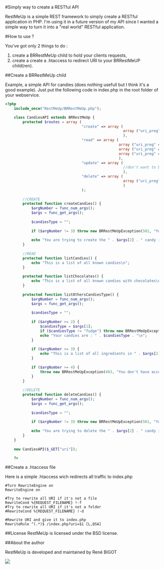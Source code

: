 #Simply way to create a RESTful API

RestMeUp is a simple REST framework to simply create a RESTful application in PHP.
I'm using it in a future version of my API since I wanted a simple way to turn it into a "real world" RESTful application.


#How to use ?

You've got only 2 things to do :

1.   create a BRRestMeUp child to hold your clients requests,
2.   create a create a .htaccess to redirect URI to your BRRestMeUP child(ren).

##Create a BRRestMeUp child

Example, a simple API for candies (does nothing usefull but I think it's a good example).
Just put the following code in index.php in the root folder of your webservice.

```php
<?php 
    include_once("RestMeUp/BRRestMeUp.php");

    class CandiesAPI extends BRRestMeUp {
        protected $routes = array (
                                   "create" => array (
                                                      array ("uri_preg" => "#^candies(.*)#", "callback" => "createCandies")
                                                      ),
                                   "read" => array (
                                                    array ("uri_preg" => "#^candies(\/*)$#", "callback" => "listCandies"),
                                                    array ("uri_preg" => "#^candies\/chocolates(\/*)#", "callback" => "listChocolates"),
                                                    array ("uri_preg" => "#^candies(.*)#", "callback" => "listOthersCandiesType")
                                                    ),
                                   "update" => array (
                                                      //don't want to be able to update candies (for some reasons)
                                                      ),
                                   "delete" => array (
                                                      array ("uri_preg" => "#^candies(.*)#", "callback" => "deleteCandies")
                                                      )
                                   );
        
        //CREATE
        protected function createCandies() {
            $argNumber = func_num_args();
            $args = func_get_args();
            
            $candiesType = "";
            
            if ($argNumber != 3) throw new BRRestMeUpException(501, "Your request is not implemented in this API");
            
            echo "You are trying to create the " . $args[2] . " candy in the " . $args[3] . " category.";
        }
        
        //READ
        protected function listCandies() {
            echo "This is a list of all known candies\n";
        }
        
        protected function listChocolates() {
            echo "This is a list of all known candies with chocolates\n";
        }
        
        protected function listOthersCandiesType() {
            $argNumber = func_num_args();
            $args = func_get_args();
            
            $candiesType = "";
            
            if ($argNumber >= 2) {
                $candiesType = $args[1];
                if ($candiesType != "fudge") throw new BRRestMeUpException(400, $candiesType . " candies should not be eaten !");
                echo "Your candies are : " . $candiesType . "\n";
            }
            
            if ($argNumber >= 3) {
                echo "This is a list of all ingredients in " . $args[2] . "\n";
            }
            
            if ($argNumber >= 4) {
                throw new BRRestMeUpException(403, "You don't have access to the ingredients\n");
            }
        }
        
        //DELETE
        protected function deleteCandies() {
            $argNumber = func_num_args();
            $args = func_get_args();
            
            $candiesType = "";
            
            if ($argNumber != 3) throw new BRRestMeUpException(501, "Your request is not implemented in this API");
            
            echo "You are trying to delete the " . $args[2] . " candy in the " . $args[3] . " category.\n";
        }
    }
    
    new CandiesAPI($_GET["uri"]);

    ?>
```

##Create a .htaccess file

Here is a simple .htaccess wich redirects all traffic to index.php

```
#Turn RewriteEngine on
RewriteEngine on

#Try to rewrite all URI if it's not a file
RewriteCond %{REQUEST_FILENAME} !-f
#Try to rewrite all URI if it's not a folder
#RewriteCond %{REQUEST_FILENAME} !-d

#Rewrite URI and give it to index.php
RewriteRule ^(.*)$ /index.php?uri=$1 [L,QSA]

```

##License
RestMeUp is licensed under the BSD license.


##About the author

RestMeUp is developed and maintained by René BIGOT

[![](http://www.brae.fr/wp-content/themes/BRAE2/images/logo.png)](http://www.brae.fr)
